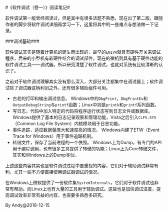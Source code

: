 #《软件调试（卷一）》阅读笔记#

软件调试第一版曾经阅读过，但是其中有很多话题不熟悉，现在出了第二版，跟随作者的脚步将软件调试详细再学习一下，这里将其中的一些难点与想法做一下记录。

###调试基础###

软件调试其实是随着计算机的诞生而出现的，最早的`ENIVA`就具有硬件开关来调试程序，后来的小型机有软硬件结合的调试部件，现在的微机则具有基于硬件功能的软件调试工具——调试器。所以研究清楚了软件调试，也就对系统有比较清晰的认识了。

之前对于软件调试理解其实没有那么深入，大部分关注都集中在调试器上；软件调试除了调试器这柄利剑之外，还有很多辅助组件可用。

* 古老的打印和输出调试信息。
    Windows中的`DbgPrint`，`DbgPrintEx`和`OutputDebugString`与`printf`函数；Linux中则是`printk`和`printf`系列函数。
* 写日志，代码中加入特定的代码将程序运行状态写到日志文件或数据库。
    Windows提供了基本的日志记录观察和管理功能，Vista之后引入`CLFS.SYS`（Common Log File System）内核模块用于日志功能。
* 事件追踪，适应数据量庞大和速度高的情况。
    Windows内建了ETW（Event Trace for Windows）用于事件追踪机制。
* 转储文件，保存了当前进程的一个快照。
    Windows上为Dump，有专门的API用于编程调用，也有很多工具提供了转储的功能；Linux上为Core转储文件，其实和Windows上的Dump类似。

上述这些内容其实也是软件调试过程中要重视的内容，它们对于辅助调试非常有利，尤其一些不方便直接使用调试器调试的情况。

在Windows上微软提供了一份软件集`SystemInternals`，它们对于软件调试也非常有帮助。而Linux上也有大量的工具用于辅助调试。这些也是加快调试进度，提高调试效率非常有益的内容，也需要多熟悉多研究。



By Andy@2018-12-15